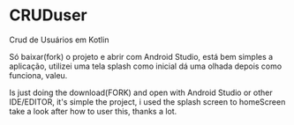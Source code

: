 # CRUDuser
Crud de Usuários em Kotlin

Só baixar(fork) o projeto e abrir com Android Studio, está bem simples a aplicação, utilizei uma tela splash como inicial dá uma olhada depois como funciona, valeu. 

Is just doing the download(FORK) and open with Android Studio or other IDE/EDITOR, it's simple the project, i used the splash screen to homeScreen take a look after how to user this, thanks a lot. 
